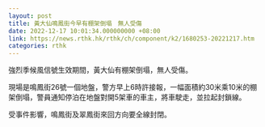 ```yaml
---
layout: post
title: 黃大仙鳴鳳街今早有棚架倒塌　無人受傷
date: 2022-12-17 10:01:34.000000000 +08:00
link: https://news.rthk.hk/rthk/ch/component/k2/1680253-20221217.htm
categories: rthk
---
```


強烈季候風信號生效期間，黃大仙有棚架倒塌，無人受傷。

現場是鳴鳳街26號一個地盤，警方早上6時許接報，一幅面積約30米乘10米的棚架倒塌，警員通知停泊在地盤對開5架車的車主，將車駛走，並拉起封鎖線。

受事件影響，鳴鳳街及翠鳳街來回方向要全線封閉。
